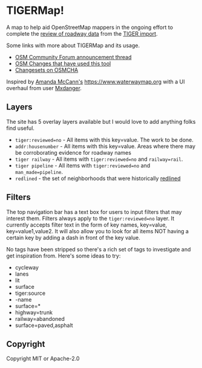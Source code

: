 # TIGERMap!
A map to help aid OpenStreetMap mappers in the ongoing effort to complete the [review of roadway data](https://wiki.openstreetmap.org/wiki/TIGER_fixup) from the [TIGER import](https://wiki.openstreetmap.org/wiki/TIGER).

Some links with more about TIGERMap and its usage.

* [OSM Community Forum announcement thread](https://community.openstreetmap.org/t/announcing-tigermap-tiger-reviewed-no/110004)
* [OSM Changes that have used this tool](https://resultmaps.neis-one.org/osm-changesets?comment=TIGERMap)
* [Changesets on OSMCHA](https://osmcha.org/?filters=%7B%22metadata%22%3A%5B%7B%22label%22%3A%22hashtags%3D%23TIGERMap%22%2C%22value%22%3A%22hashtags%3D%23TIGERMap%22%7D%5D%7D)

Inspired by [Amanda McCann's](https://en.osm.town/@amapanda) https://www.waterwaymap.org with a UI overhaul from user [Mxdanger](https://www.openstreetmap.org/user/Mxdanger).

## Layers

The site has 5 overlay layers available but I would love to add anything folks find useful.

* `tiger:reviewed=no` - All items with this key=value. The work to be done.
* `addr:housenumber` - All items with this key=value. Areas where there may be corroborating evidence for roadway names
* `tiger railway` - All items with `tiger:reviewed=no` and `railway=rail`. 
* `tiger pipeline` - All items with `tiger:reviewed=no` and `man_made=pipeline`. 
* `redlined` - the set of neighborhoods that were historically [redlined](https://dsl.richmond.edu/panorama/redlining/)

## Filters

The top navigation bar has a text box for users to input filters that may interest them. Filters always apply to the `tiger:reviewed=no` layer. It currently accepts filter text in the form of key names, key=value, key=value1,value2. It will also allow you to look for all items NOT having a certain key by adding a dash in front of the key value.

No tags have been stripped so there's a rich set of tags to investigate and get inspiration from. Here's some ideas to try:

* cycleway
* lanes
* lit
* surface
* tiger:source
* -name
* surface=*
* highway=trunk
* railway=abandoned
* surface=paved,asphalt

## Copyright

Copyright MIT or Apache-2.0

